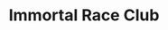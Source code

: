 ---
title: "Immortal Race Club"
image: "images/immortal_race_club_4k.png"
designation: "Built to Endure, Tuned to Dominate"
description: "Unbreakable Machines. Unstoppable Drivers."
---